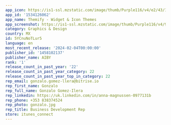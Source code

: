 ```yaml
---
app_icon: https://is1-ssl.mzstatic.com/image/thumb/Purple116/v4/e2/43/1f/e2431fee-fe23-547d-faa6-b9ac08272e6f/AppIcon-1x_U007ephone-0-0-0-85-220-0.png/1024x1024bb.png
app_id: '1534126062'
app_name: Themify - Widget & Icon Themes
app_screenshot: https://is1-ssl.mzstatic.com/image/thumb/Purple116/v4/9f/d6/b7/9fd6b716-b8eb-aa76-f753-3944b69ca808/d3f27a1a-ead8-4d43-95d2-2c88c79f2ba3_X_1.png/1242x2688bb.png
category: Graphics & Design
country: MX
id: 5YCnuNoTLur5
language: en
most_recent_release: '2024-02-04T00:00:00'
publisher_id: '1458102137'
publisher_name: AIBY
rank: '1'
release_count_in_past_year: '22'
release_count_in_past_year_category: 22
release_count_in_past_year_top_in_category: 22
rep_email: gonzalo.gomez-llera@bitrise.io
rep_first_name: Gonzalo
rep_full_name: Gonzalo Gomez-Ilera
rep_linkedin: https://uk.linkedin.com/in/anna-magnussen-0977131b
rep_phone: +353 838374524
rep_photo: gonzalo.jpg
rep_title: Business Development Rep
store: itunes_connect
---
```

